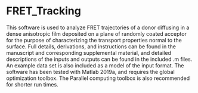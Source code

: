 # FRET_Tracking
This software is used to analyze FRET trajectories of a donor diffusing in a dense anisotropic film deposited on a plane of randomly coated acceptor for the purpose of characterizing the transport properties normal to the surface. Full details, derivations, and instructions can be found in the manuscript and corresponding supplemental material, and detailed descriptions of the inputs and outputs can be found in the included .m files. An example data set is also included as a model of the input format. The software has been tested with Matlab 2019a, and requires the global optimization toolbox. The Parallel computing toolbox is also recommended for shorter run times.
